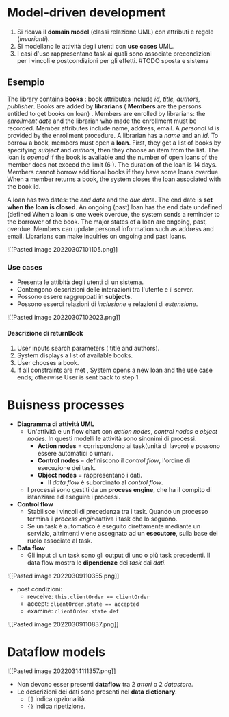# Model-driven development
1. Si ricava il **domain model** (classi relazione UML) con attributi e regole (*invarianti*).
2. Si modellano le attività degli utenti con **use cases** UML.
3. I casi d'uso rappresentano task ai quali sono associate precondizioni per i vincoli e postcondizioni per gli effetti.
#TODO sposta e sistema

## Esempio
The library contains **books** : book attributes include *id, title, authors, publisher*. Books are added by **librarians** ( **Members** are the persons entitled to get books on loan) . Members are enrolled by librarians: the *enrollment date* and the librarian who made the enrollment must be recorded. Member attributes include name, address, email. A *personal id* is provided by the enrollment procedure.
A librarian has a *name* and an *id*. To borrow a book, members must open a **loan**. First, they get a list of books by specifying *subject* and *authors*, then they choose an item from the list. The loan is *opened* if the book is available and the number of open loans of the member does not exceed the limit (6 ). The duration of the loan is 14 days. Members cannot borrow additional books if they have some loans overdue. When a member returns a book, the system closes the loan associated with the book id.

A loan has two dates: the *end date* and the *due date*. The end date is **set when the loan is closed**.
An ongoing (past) loan has the end date undefined (defined When a loan is one week overdue, the system sends a reminder to the borrower of the book. The major states of a loan are ongoing, past, overdue. Members can update personal information such as address and email.
Librarians can make inquiries on ongoing and past loans.

![[Pasted image 20220307101105.png]]

### Use cases
- Presenta le attibità degli utenti di un sistema.
- Contengono descrizioni delle interazioni tra l'utente e il server.
- Possono essere raggruppati in **subjects**.
- Possono esserci relazioni di *inclusione* e relazioni di *estensione*.

![[Pasted image 20220307102023.png]]

#### Descrizione di returnBook
1. User inputs search parameters ( title and authors).
2. System displays a list of available books.
3. User chooses a book.
4. If all constraints are met , System opens a new loan and the use case
ends; otherwise User is sent back to step 1.

# Buisness processes
- **Diagramma di attività UML**
	- Un'attività e un flow chart con *action nodes*, *control nodes* e *object nodes*. In questi modelli le attività sono sinonimi di processi.
		- **Action nodes** = corrispondono ai task(unità di lavoro) e possono essere automatici o umani.
		- **Control nodes** = definiscono il *control flow*, l'ordine di esecuzione dei task.
		- **Object nodes** = rappresentano i dati.
			- Il *data flow* è subordinato al *control flow*.
	- I processi sono gestiti da un **process engine**, che ha il compito di istanziare ed eseguire i processi.
- **Control flow**
	- Stabilisce i vincoli di precedenza tra i task. Quando un processo termina il *process engine*attiva i task che lo seguono.
	- Se un task è automatico è eseguito direttamente mediante un servizio, altrimenti viene assegnato ad un **esecutore**, sulla base del ruolo associato al task.
- **Data flow**
	- Gli input di un task sono gli output di uno o più task precedenti. Il data flow mostra le **dipendenze** dei *task* dai *dati*.

![[Pasted image 20220309110355.png]]

- post condizioni:
	- revceive: `this.clientOrder == clientOrder`
	- accept: `clientOrder.state == accepted`
	- examine: `clientOrder.state def`

![[Pasted image 20220309110837.png]]

# Dataflow models
![[Pasted image 20220314111357.png]]

- Non devono esser presenti **dataflow** tra 2 *attori* o 2 *datastore*.
- Le descrizioni dei dati sono presenti nel **data dictionary**.
	- `[]` indica opzionalità.
	- `{}` indica ripetizione.